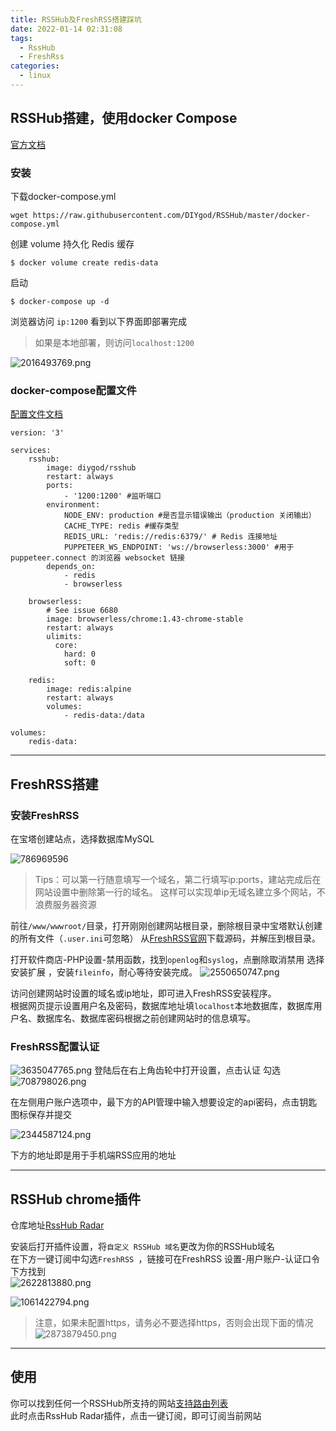 ```yaml
---
title: RSSHub及FreshRSS搭建踩坑
date: 2022-01-14 02:31:08
tags:
  - RssHub
  - FreshRss
categories:
  - linux
---
```

## RSSHub搭建，使用docker Compose  

[官方文档][1]
### 安装 
下载docker-compose.yml  
```shell  
wget https://raw.githubusercontent.com/DIYgod/RSSHub/master/docker-compose.yml
```
创建 volume 持久化 Redis 缓存  
```shell  
$ docker volume create redis-data
```
启动  
```shell 
$ docker-compose up -d
```  
<!--more-->



浏览器访问 `ip:1200` 看到以下界面即部署完成
>如果是本地部署，则访问`localhost:1200`

![2016493769.png][2]
### docker-compose配置文件  
[配置文件文档][3]
```YML 
version: '3'

services:
    rsshub:
        image: diygod/rsshub
        restart: always
        ports:
            - '1200:1200' #监听端口
        environment:
            NODE_ENV: production #是否显示错误输出（production 关闭输出）
            CACHE_TYPE: redis #缓存类型
            REDIS_URL: 'redis://redis:6379/' # Redis 连接地址
            PUPPETEER_WS_ENDPOINT: 'ws://browserless:3000' #用于 puppeteer.connect 的浏览器 websocket 链接
        depends_on:
            - redis
            - browserless

    browserless:
        # See issue 6680
        image: browserless/chrome:1.43-chrome-stable
        restart: always
        ulimits:
          core:
            hard: 0
            soft: 0

    redis:
        image: redis:alpine
        restart: always
        volumes:
            - redis-data:/data

volumes:
    redis-data:
```




----------------------------

## FreshRSS搭建  

### 安装FreshRSS  

 在宝塔创建站点，选择数据库MySQL 

![786969596][4]  
>Tips：可以第一行随意填写一个域名，第二行填写ip:ports，建站完成后在网站设置中删除第一行的域名。
>这样可以实现单ip无域名建立多个网站，不浪费服务器资源  

 前往`/www/wwwroot/`目录，打开刚刚创建网站根目录，删除根目录中宝塔默认创建的所有文件（`.user.ini`可忽略）
从[FreshRSS官网][5]下载源码，并解压到根目录。 

 打开软件商店-PHP设置-禁用函数，找到`openlog`和`syslog`，点删除取消禁用
选择 安装扩展 ，安装`fileinfo`，耐心等待安装完成。
![2550650747.png][6]

 访问创建网站时设置的域名或ip地址，即可进入FreshRSS安装程序。  
根据网页提示设置用户名及密码，数据库地址填`localhost`本地数据库，数据库用户名、数据库名、数据库密码根据之前创建网站时的信息填写。 

### FreshRSS配置认证  

![3635047765.png][7]
登陆后在右上角齿轮中打开设置，点击认证
勾选 
![708798026.png][8]   

在左侧用户账户选项中，最下方的API管理中输入想要设定的api密码，点击钥匙图标保存并提交

![2344587124.png][9]  

下方的地址即是用于手机端RSS应用的地址  

----------------------------------  

## RSSHub chrome插件  

仓库地址[RssHub Radar][10] 

安装后打开插件设置，将`自定义 RSSHub 域名`更改为你的RSSHub域名  
在下方一键订阅中勾选`FreshRSS `，链接可在FreshRSS 设置-用户账户-认证口令下方找到  
![2622813880.png][11]  

![1061422794.png][12]   


>注意，如果未配置https，请务必不要选择https，否则会出现下面的情况![2873879450.png][13]

-----------------  

## 使用  

你可以找到任何一个RSSHub所支持的网站[支持路由列表][14]   
此时点击RssHub Radar插件，点击一键订阅，即可订阅当前网站


  [1]:https://docs.rsshub.app/install/#docker-compose-bu-shu 
  [2]:/images/2022-01-14/2016493769.png
  [3]:https://docs.rsshub.app/install/#pei-zhi 
  [4]:/images/2022-01-14/786969596.png
  [5]:https://www.freshrss.org/ 
  [6]: /images/2022-01-14/2550650747.png
  [7]: /images/2022-01-14/3635047765.png
  [8]: /images/2022-01-14/708798026.png
  [9]: /images/2022-01-14/2344587124.png
  [10]: https://github.com/DIYgod/RSSHub-Radar/
  [11]: /images/2022-01-14/2622813880.png
  [12]: /images/2022-01-14/1061422794.png
  [13]: /images/2022-01-14/2873879450.png
  [14]: https://docs.rsshub.app/social-media.html
